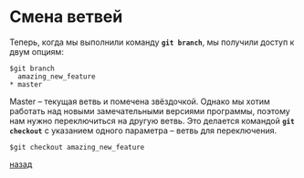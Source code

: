 # Смена ветвей

Теперь, когда мы выполнили команду **`git branch`**, мы получили доступ к двум опциям:

```text
$git branch
  amazing_new_feature
* master
```

Master – текущая ветвь и помечена звёздочкой. Однако мы хотим работать над новыми замечательными версиями программы, поэтому нам нужно переключиться на другую ветвь. Это делается командой **`git checkout`** с указанием одного параметра – ветвь для переключения.

```text
$git checkout amazing_new_feature
```

[назад](README.md)
